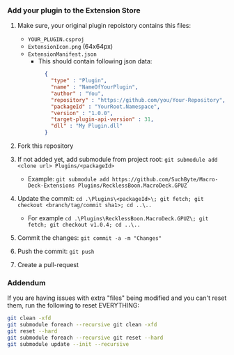 ### Add your plugin to the Extension Store
1. Make sure, your original plugin repoistory contains this files:
    - `YOUR_PLUGIN.csproj`
    - `ExtensionIcon.png` (64x64px)
    - `ExtensionManifest.json`
        - This should contain following json data:
            ```json
              {
                "type" : "Plugin",
                "name" : "NameOfYourPlugin",
                "author" : "You",
                "repository" : "https://github.com/you/Your-Repository",
                "packageId" : "YourRoot.Namespace",
                "version" : "1.0.0",
                "target-plugin-api-version" : 31,
                "dll" : "My Plugin.dll"
              }

2. Fork this repository

3. If not added yet, add submodule from project root: `git submodule add <clone url> Plugins/<packageId>`
    - Example: `git submodule add https://github.com/SuchByte/Macro-Deck-Extensions Plugins/RecklessBoon.MacroDeck.GPUZ`
    
4. Update the commit: `cd .\Plugins\<packageId>\; git fetch; git checkout <branch/tag/commit sha1>; cd ..\..`
    - For example `cd .\Plugins\RecklessBoon.MacroDeck.GPUZ\; git fetch; git checkout v1.0.4; cd ..\..`           
    
5. Commit the changes: `git commit -a -m "Changes"`

6. Push the commit: `git push`

7. Create a pull-request

### Addendum

If you are having issues with extra "files" being modified and you can't reset them, run the following to reset EVERYTHING:

```bash
git clean -xfd
git submodule foreach --recursive git clean -xfd
git reset --hard
git submodule foreach --recursive git reset --hard
git submodule update --init --recursive
```